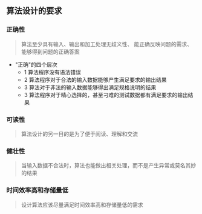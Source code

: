 ## 算法设计的要求
### 正确性
> 算法至少具有输入、输出和加工处理无歧义性、
能正确反映问题的需求、能够得到问题的正确答案
* "正确"的四个层次
    * 1 算法程序没有语法错误
    * 2 算法程序对于合法的输入数据能够产生满足要求的输出结果
    * 3 算法对于非法的输入数据能够得出满足规格说明的结果
    * 3 算法程序对于精心选择的，甚至刁难的测试数据都有满足要求的输出结果
### 可读性
> 算法设计的另一目的是为了便于阅读、理解和交流
### 健壮性
> 当输入数据不合法时，算法也能做出相关处理，而不是产生异常或莫名其妙的结果
### 时间效率高和存储量低
> 设计算法应该尽量满足时间效率高和存储量低的需求